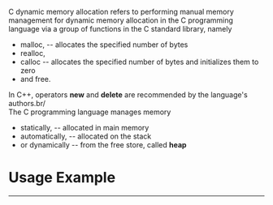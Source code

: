 C dynamic memory allocation refers to performing manual memory management for dynamic memory allocation in the C programming language via a group of functions in the C standard library, namely 
* malloc, -- allocates the specified number of bytes
* realloc, 
* calloc -- allocates the specified number of bytes and initializes them to zero
* and free.<br/>

In C++, operators __new__ and __delete__ are recommended by the language's authors.br/
<br/>
The C programming language manages memory
* statically, -- allocated in main memory
* automatically, -- allocated on the stack
* or dynamically -- from the free store, called __heap__ <br/>

# Usage Example
___
